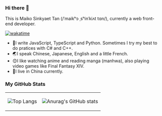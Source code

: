 ### Hi there :clap:

This is Maiko Sinkyaet Tan (/ˈmaikʰɔ ˌsʰinˈkiʌt tɑn/), currently a web front-end developer.

[![wakatime](https://wakatime.com/badge/user/f237be06-5587-4b4a-804b-71c871e63b6b.svg)](https://wakatime.com/@f237be06-5587-4b4a-804b-71c871e63b6b)

- 💪I write JavaScript, TypeScript and Python. Sometimes I try my best to do pratices with C# and C++.
- 🌏I speak Chinese, Japanese, English and a little French.
- 😊I like watching anime and reading manga (manhwa), also playing video games like Final Fantasy XIV.
- 🏡I live in China currently.


### My GitHub Stats

<table>
<tbody>
<tr><td>

![Top Langs](https://github-readme-stats.vercel.app/api/top-langs/?username=MaikoTan&layout=compact&langs_count=10&theme=dracula)

</td>
<td>

![Anurag's GitHub stats](https://github-readme-stats.vercel.app/api?username=MaikoTan&theme=dracula)

</td></tr>
</tbody>
</table>
